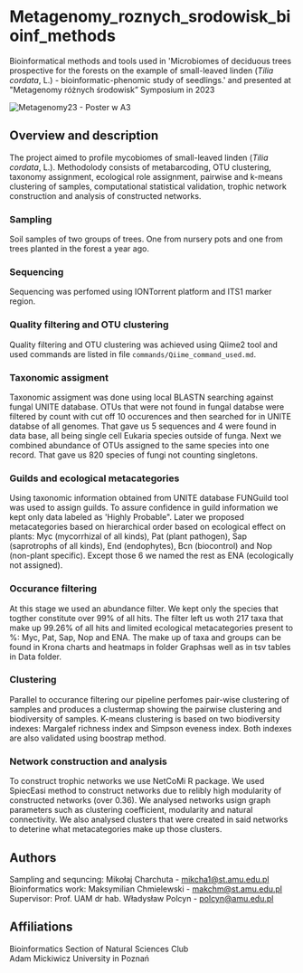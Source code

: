 # Metagenomy_roznych_srodowisk_bioinf_methods
Bioinformatical methods and tools used in 'Microbiomes of deciduous trees prospective for the forests on the example of small-leaved linden (_Tilia cordata_, L.) - bioinformatic-phenomic study of seedlings.' and presented at "Metagenomy różnych środowisk” Symposium in 2023

![Metagenomy23 - Poster w A3](https://github.com/PunkOkami/Metagenomy_roznych_srodowisk_bioinf_methods/Graphs/Metagenomy23_poster.gif)


## Overview and description
The project aimed to profile mycobiomes of small-leaved linden (_Tilia cordata_, L.). Methodolody consists of metabarcoding, OTU clustering, taxonomy assignment, ecological role assignment, pairwise and k-means clustering of samples, computational statistical validation, trophic network construction and analysis of constructed networks.

### Sampling
Soil samples of two groups of trees. One from nursery pots and one from trees planted in the forest a year ago. 

### Sequencing
Sequencing was perfomed using IONTorrent platform and ITS1 marker region. 

### Quality filtering and OTU clustering
Quality filtering and OTU clustering was achieved using Qiime2 tool and used commands are listed in file `commands/Qiime_command_used.md`. 

### Taxonomic assigment
Taxonomic assigment was done using local BLASTN searching against fungal UNITE database. OTUs that were not found in fungal databse were filtered by count with cut off 10 occurences and then searched for in UNITE databse of all genomes. That gave us 5 sequences and 4 were found in data base, all being single cell Eukaria species outside of funga. Next we combined abundance of OTUs assigned to the same species into one record. That gave us 820 species of fungi not counting singletons.

### Guilds and ecological metacategories
Using taxonomic information obtained from UNITE database FUNGuild tool was used to assign guilds. To assure confidence in guild information we kept only data labeled as 'Highly Probable". Later we proposed metacategories based on hierarchical order based on ecological effect on plants: Myc (mycorrhizal of all kinds), Pat (plant pathogen), Sap (saprotrophs of all kinds), End (endophytes), Bcn (biocontrol) and Nop (non-plant specific). Except those 6 we named the rest as ENA (ecologically not assigned).

### Occurance filtering
At this stage we used an abundance filter. We kept only the species that togther constitute over 99% of all hits. The filter left us woth 217 taxa that make up 99.26% of all hits and limited ecological metacategories present to %: Myc, Pat, Sap, Nop and ENA. The make up of taxa and groups can be found in Krona charts and heatmaps in folder Graphsas well as in tsv tables in Data folder.

### Clustering
Parallel to occurance filtering our pipeline perfomes pair-wise clustering of samples and produces a clustermap showing the pairwise clustering and biodiversity of samples. K-means clustering is based on two biodiversity indexes: Margalef richness index and Simpson eveness index. Both indexes are also validated using boostrap method.

### Network construction and analysis
To construct trophic networks we use NetCoMi R package. We used SpiecEasi method to construct networks due to relibly high modularity of constructed networks (over 0.36). We analysed networks usign graph parameters such as clustering coefficient, modularity and natural connectivity. We also analysed clusters that were created in said networks to deterine what metacategories make up those clusters.

## Authors
Sampling and sequncing: Mikołaj Charchuta - mikcha1@st.amu.edu.pl\
Bioinformatics work: Maksymilian Chmielewski - makchm@st.amu.edu.pl\
Supervisor: Prof. UAM dr hab. Władysław Polcyn - polcyn@amu.edu.pl

## Affiliations
Bioinformatics Section of Natural Sciences Club\
Adam Mickiwicz University in Poznań
